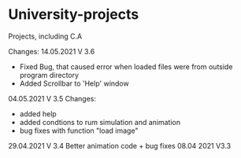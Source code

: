 # University-projects
Projects, including C.A 

Changes:
14.05.2021 V 3.6
- Fixed Bug, that caused error when loaded files were from outside program directory
- Added Scrollbar to 'Help' window

04.05.2021 V 3.5
Changes:
- added help
- added condtions to rum simulation and animation
- bug fixes with function "load image"

29.04.2021 V 3.4
Better animation code + bug fixes
08.04 2021 V3.3


